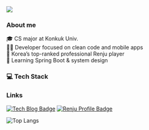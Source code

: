 <img src="https://capsule-render.vercel.app/api?type=waving&color=4cc3db&height=100&section=header"/>

### About me
🎓 CS major at Konkuk Univ.  
🧑‍💻 Developer focused on clean code and mobile apps  
🎯 Korea’s top-ranked professional Renju player  
🌱 Learning Spring Boot & system design  

### 💻 Tech Stack

### Links
[![Tech Blog Badge](http://img.shields.io/badge/-Tech%20blog-black?style=flat-square&logo=github&link=https://isoo127.github.io/)](https://isoo127.github.io/)
[![Renju Profile Badge](http://img.shields.io/badge/-Renju%20profile-blue?style=flat-square&logo=runrundotit&link=https://www.renju.net/people/130071/)](https://www.renju.net/people/130071/)

![Top Langs](https://github-readme-stats.vercel.app/api/top-langs/?username=isoo127&layout=compact&langs_count=4&theme=transparent)
